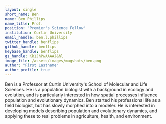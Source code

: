 ```yaml
---
layout: single
short_name: Ben
name: Ben Phillips
name_title: Prof.
position: "Premier's Science Fellow"
institution: Curtin University
email_handle: ben.l.phillips
twitter_handle: benflips
github_handle: benflips
keybase_handle: benflips
gs_handle: Kk1JhPwAAAAJ&hl
image_file: /assets/images/mugshots/ben.png
author: "First Lastname"
author_profile: true
---
```


Ben is a Professor at Curtin University's School of Molecular and Life Sciences. He is a population biologist with a background in ecology and evolution, and is particularly interested in how spatial processes influence population and evolutionary dynamics. Ben started his professional life as a field biologist, but has slowly morphed into a modeler. He is interested in developing models describing population and evolutionary dynamics, and applying these to real problems in agriculture, health, and environment.